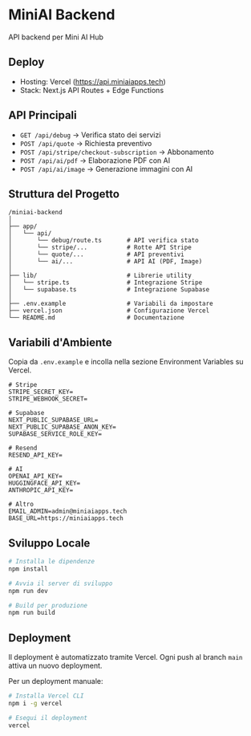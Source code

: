 # MiniAI Backend

API backend per Mini AI Hub

## Deploy

- Hosting: Vercel (https://api.miniaiapps.tech)
- Stack: Next.js API Routes + Edge Functions

## API Principali

- `GET /api/debug` → Verifica stato dei servizi
- `POST /api/quote` → Richiesta preventivo
- `POST /api/stripe/checkout-subscription` → Abbonamento
- `POST /api/ai/pdf` → Elaborazione PDF con AI
- `POST /api/ai/image` → Generazione immagini con AI

## Struttura del Progetto

```
/miniai-backend
│
├── app/
│   └── api/
│       └── debug/route.ts       # API verifica stato
│       └── stripe/...           # Rotte API Stripe
│       └── quote/...            # API preventivi
│       └── ai/...               # API AI (PDF, Image)
│
├── lib/                         # Librerie utility
│   └── stripe.ts                # Integrazione Stripe
│   └── supabase.ts              # Integrazione Supabase
│
├── .env.example                 # Variabili da impostare
├── vercel.json                  # Configurazione Vercel
└── README.md                    # Documentazione
```

## Variabili d'Ambiente

Copia da `.env.example` e incolla nella sezione Environment Variables su Vercel.

```
# Stripe
STRIPE_SECRET_KEY=
STRIPE_WEBHOOK_SECRET=

# Supabase
NEXT_PUBLIC_SUPABASE_URL=
NEXT_PUBLIC_SUPABASE_ANON_KEY=
SUPABASE_SERVICE_ROLE_KEY=

# Resend
RESEND_API_KEY=

# AI
OPENAI_API_KEY=
HUGGINGFACE_API_KEY=
ANTHROPIC_API_KEY=

# Altro
EMAIL_ADMIN=admin@miniaiapps.tech
BASE_URL=https://miniaiapps.tech
```

## Sviluppo Locale

```bash
# Installa le dipendenze
npm install

# Avvia il server di sviluppo
npm run dev

# Build per produzione
npm run build
```

## Deployment

Il deployment è automatizzato tramite Vercel. Ogni push al branch `main` attiva un nuovo deployment.

Per un deployment manuale:

```bash
# Installa Vercel CLI
npm i -g vercel

# Esegui il deployment
vercel
```
